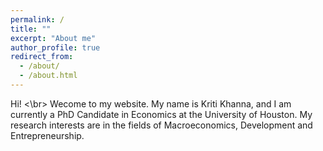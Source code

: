 ```yaml
---
permalink: /
title: ""
excerpt: "About me"
author_profile: true
redirect_from: 
  - /about/
  - /about.html
---
```


Hi! <\br>
Wecome to my website. My name is Kriti Khanna, and I am currently a PhD Candidate in Economics at the University of Houston. My research interests are in the fields of Macroeconomics, Development and Entrepreneurship.



